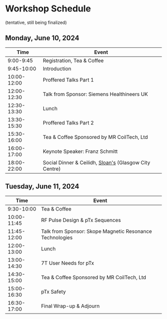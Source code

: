 # Workshop Schedule
(tentative, still being finalized)

## Monday, June 10, 2024

| Time | Event |
| ----------- | ----------- |
| 9:00-9:45 | Registration, Tea & Coffee |
| 9:45-10:00 | Introduction |
| 10:00-12:00 | Proffered Talks Part 1 | 
| 12:00-12:30 | Talk from Sponsor: Siemens Healthineers UK| 
| 12:30-13:30 | Lunch | 
| 13:30-15:30 | Proffered Talks Part 2 | 
| 15:30-16:00 | Tea & Coffee Sponsored by MR CoilTech, Ltd | 
| 16:00-17:00 | Keynote Speaker: Franz Schmitt | 
| 18:00-22:00 | Social Dinner & Ceilidh, [Sloan's](https://www.sloansglasgow.com/) (Glasgow City Centre) | 

## Tuesday, June 11, 2024

| Time | Event |
| ----------- | ----------- |
| 9:30-10:00 | Tea & Coffee |
| 10:00-11:45 | RF Pulse Design & pTx Sequences | 
| 11:45-12:00 | Talk from Sponsor: Skope Magnetic Resonance Technologies | 
| 12:00-13:00 | Lunch | 
| 13:00-14:30 | 7T User Needs for pTx | 
| 14:30-15:00 | Tea & Coffee Sponsored by MR CoilTech, Ltd | 
| 15:00-16:30 | pTx Safety | 
| 16:30-17:00 | Final Wrap-up & Adjourn | 
